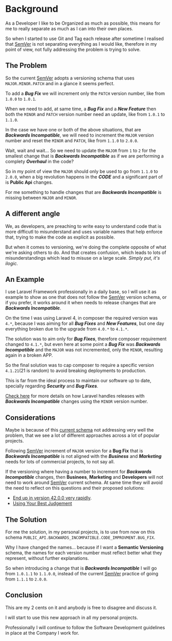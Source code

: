 # Background

As a Developer I like to be Organized as much as possible, this means for me to really separate as much as I can into their own places.

So when I started to use Git and Tag each release after sometime I realised that [SemVer]((http://semver.org/)) is not separating everything as I would like, therefore in my point of view, not fully addressing the problem is trying to solve.


## The Problem

So the current [SemVer]((http://semver.org/)) adopts a versioning schema that uses `MAJOR.MINOR.PATCH` and in a glance it seems perfect.

To add a **_Bug Fix_** we will increment only the `PATCH` version number, like from `1.0.0` to `1.0.1`.

When we need to add, at same time, a **_Bug Fix_** and a **_New Feature_** then both the `MINOR` and `PATCH` version number need an update, like from `1.0.1` to `1.1.0`.

In the case we have one or both of the above situations, that are **_Backwards Incompatible_**, we will need to increment the `MAJOR` version number and reset the `MINOR` and `PATCH`, like from `1.1.0` to `2.0.0`.

Wait, wait and wait... So we need to update the `MAJOR` from `1` to `2` for the smallest change that is **_Backwards Incompatible_** as if we are performing a complety **_Overhaul_** in the code?

So in my point of view the `MAJOR` should only be used to go from `1.1.0` to `2.0.0`, when a big revolution happens in the **_CODE_** and a significant part of is **Public Api** changes.

For me something to handle changes that are **_Backwards Incompatible_** is missing between `MAJOR` and `MINOR`.


## A different angle

We, as developers, are preaching to write easy to understand code that is more difficutl to misunderstand and uses variable names that help enforce that, trying to make the code as explicit as possible. 

But when it comes to versioning, we're doing the complete opposite of what we're asking others to do. And that creates confusion, which leads to lots of misunderstandings which lead to misuse on a large scale. *Simply put, it's ilogic.*


## An Example

I use Laravel Framework professionally in a daily base, so I will use it as example to show as one that does not follow the [SemVer]((http://semver.org/)) version schema, or if you prefer, it works around it when needs to release changes that are **_Backwards Incompatible_**.

On the time I was using Laravel 4, in composer the required version was `4.*`, because I was aiming for all **_Bug Fixes_** and **_New Features_**, but one day everything broken due to the upgrade from `4.0.*` to `4.1.*`.

The solution was to aim only for **_Bug Fixes_**, therefore composer requirement changed to `4.1.*`, but even here at some point a **_Bug Fix_** was **_Backwards Incompatible_** and the `MAJOR` was not incremented, only the `MINOR`, resulting again in a broken APP.

So the final solution was to cap composer to require a specific version `4.1.21`(21 is random) to avoid breaking deployments to production.

This is far from the ideal process to maintain our software up to date, specially regarding **_Security_** and **_Bug Fixes_**.

[Check here](https://laravel.com/docs/5.3/upgrade) for more details on how Laravel handles releases with **_Backwards Incompatible_** changes using the `MINOR` version number.


## Considerations

Maybe is because of this [current schema]((http://semver.org/)) not addressing very well the problem, that we see a lot of different approaches across a lot of popular projects.

Following [SemVer]((http://semver.org/)) increment of `MAJOR` version for a **Bug Fix** that is **_Backwards Incompatible_** is not aligned with the **_Business_** and **_Marketing_** needs for lots of commercial projects, to not say all.

If the versioning where having a number to increment for **_Backwards Incompatible_** changes, then **Businees**, **Marketing** and **Developers** will not need to work around [SemVer]((http://semver.org/)) current schema. At same time they will avoid the need to reflect on this questions and their proposed solutions:

* [End up in version 42.0.0 very rapidly](https://github.com/mojombo/semver/blob/master/semver.md#if-even-the-tiniest-backwards-incompatible-changes-to-the-public-api-require-a-major-version-bump-wont-i-end-up-at-version-4200-very-rapidly).
* [Using Your Best Judgement](https://github.com/mojombo/semver/blob/master/semver.md#what-if-i-inadvertently-alter-the-public-api-in-a-way-that-is-not-compliant-with-the-version-number-change-ie-the-code-incorrectly-introduces-a-major-breaking-change-in-a-patch-release)


## The Solution

For me the solution, in my personal projects, is to use from now on this schema `PUBLIC_API.BACKWARDS_INCOMPATIBLE.CODE_IMPROVMENT.BUG_FIX`.

Why I have changed the names... because if I want a **Semantic Versioning** schema, the names for each version number must reflect better what they represent, without further explanations.

So when introducing a change that is **_Backwards Incompatible_** I will go from `1.0.1.1` to `1.1.0.0`, instead of the current [SemVer]((http://semver.org/)) practice of going from `1.1.1` to `2.0.0`.


## Conclusion

This are my 2 cents on it and anybody is free to disagree and discuss it.

I will start to use this new approach in all my personal projects.

Professionally I will continue to follow the Software Development guidelines in place at the Company I work for.
